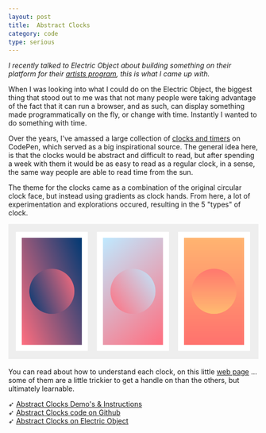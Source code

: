 ```yaml
---
layout: post
title:  Abstract Clocks
category: code
type: serious
---
```


*I recently talked to Electric Object about building something on their platform for their [artists program](https://www.electricobjects.com/artists), this is what I came up with.*

When I was looking into what I could do on the Electric Object, the biggest thing that stood out to me was that not many people were taking advantage of the fact that it can run a browser, and as such, can display something made programmatically on the fly, or change with time. Instantly I wanted to do something with time.

Over the years, I've amassed a large collection of [clocks and timers](https://codepen.io/collection/moAia/) on CodePen, which served as a big inspirational source. The general idea here, is that the clocks would be abstract and difficult to read, but after spending a week with them it would be as easy to read as a regular clock, in a sense, the same way people are able to read time from the sun.

The theme for the clocks came as a combination of the original circular clock face, but instead using gradients as clock hands. From here, a lot of experimentation and explorations occured, resulting in the 5 "types" of clock.

![A few of the clocks.](/images/abstract-clocks-1.png)

You can read about how to understand each clock, on this little [web page](http://tholman.com/abstract-clocks/) ... some of them are a little trickier to get a handle on than the others, but ultimately learnable.

➶ [Abstract Clocks Demo's & Instructions](http://tholman.com/abstract-clocks/)<br>
➶ [Abstract Clocks code on Github](https://github.com/tholman/abstract-clocks)<br>
➶ [Abstract Clocks on Electric Object](https://www.electricobjects.com/collections/246/abstract-clocks-by-tim-holman)